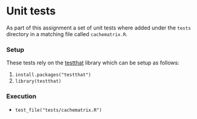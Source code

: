 # Unit tests

As part of this assignment a set of unit tests where added under the `tests` directory in a matching file called `cachematrix.R`. 

### Setup
These tests rely on the [testthat](http://cran.r-project.org/web/packages/testthat/index.html) library which can be setup as follows:

1. `install.packages("testthat")`
2. `library(testthat)`

### Execution
* `test_file("tests/cachematrix.R")`

